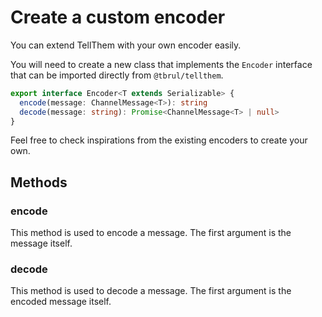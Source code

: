 # Create a custom encoder

You can extend TellThem with your own encoder easily.

You will need to create a new class that implements the `Encoder` interface that can be imported directly from `@tbrul/tellthem`.

```ts
export interface Encoder<T extends Serializable> {
  encode(message: ChannelMessage<T>): string
  decode(message: string): Promise<ChannelMessage<T> | null>
}
```

Feel free to check inspirations from the existing encoders to create your own.

## Methods

### encode

This method is used to encode a message. The first argument is the message itself.

### decode

This method is used to decode a message. The first argument is the encoded message itself.
